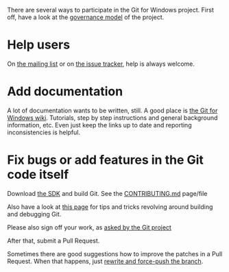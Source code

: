 There are several ways to participate in the Git for Windows project. First off, have a look at the [governance model](https://gitforwindows.org/governance-model.html) of the project.

# Help users

On [the mailing list](http://groups.google.com/group/git-for-windows) or on [the issue tracker](https://github.com/git-for-windows/git/issues), help is always welcome.

# Add documentation

A lot of documentation wants to be written, still. A good place is [the Git for Windows wiki](https://github.com/git-for-windows/git/wiki). Tutorials, step by step instructions and general background information, etc. Even just keep the links up to date and reporting inconsistencies is helpful.

# Fix bugs or add features in the Git code itself

Download [the SDK](https://gitforwindows.org/#download-sdk) and build Git. See the [CONTRIBUTING.md](https://github.com/git-for-windows/git/blob/HEAD/CONTRIBUTING.md) page/file


Also have a look at [this page](https://github.com/git-for-windows/git/wiki/Building-Git) for tips and tricks revolving around building and debugging Git.

Please also sign off your work, as [asked by the Git project](https://git-scm.com/docs/SubmittingPatches#sign-off)

After that, submit a Pull Request.

Sometimes there are good suggestions how to improve the patches in a Pull Request. When that happens, just [rewrite and force-push the branch](https://robots.thoughtbot.com/git-interactive-rebase-squash-amend-rewriting-history).
